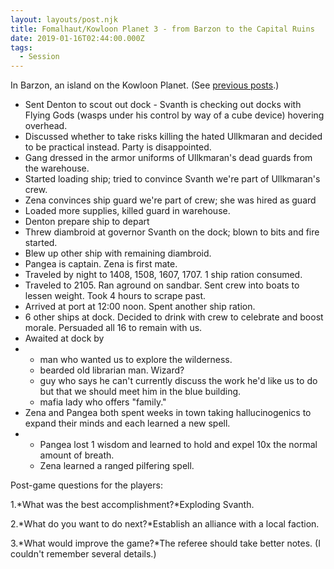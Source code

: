 ```yaml
---
layout: layouts/post.njk
title: Fomalhaut/Kowloon Planet 3 - from Barzon to the Capital Ruins
date: 2019-01-16T02:44:00.000Z
tags:
  - Session
---
```

In Barzon, an island on the Kowloon Planet. (See [previous posts](https://buildingsarepeople.blogspot.com/search/label/Kowloon%20Planet).)

* Sent Denton to scout out dock - Svanth is checking out docks with Flying Gods (wasps under his control by way of a cube device) hovering overhead.
* Discussed whether to take risks killing the hated Ullkmaran and decided to be practical instead. Party is disappointed.
* Gang dressed in the armor uniforms of Ullkmaran's dead guards from the warehouse.
* Started loading ship; tried to convince Svanth we're part of Ullkmaran's crew.
* Zena convinces ship guard we're part of crew; she was hired as guard
* Loaded more supplies, killed guard in warehouse.
* Denton prepare ship to depart
* Threw diambroid at governor Svanth on the dock; blown to bits and fire started.
* Blew up other ship with remaining diambroid.
* Pangea is captain. Zena is first mate.
* Traveled by night to 1408, 1508, 1607, 1707. 1 ship ration consumed.
* Traveled to 2105. Ran aground on sandbar. Sent crew into boats to lessen weight. Took 4 hours to scrape past.
* Arrived at port at 12:00 noon. Spent another ship ration.
* 6 other ships at dock. Decided to drink with crew to celebrate and boost morale. Persuaded all 16 to remain with us.
* Awaited at dock by
* * man who wanted us to explore the wilderness.
  * bearded old librarian man. Wizard?
  * guy who says he can't currently discuss the work he'd like us to do but that we should meet him in the blue building.
  * mafia lady who offers "family."
* Zena and Pangea both spent weeks in town taking hallucinogenics to expand their minds and each learned a new spell.
* * Pangea lost 1 wisdom and learned to hold and expel 10x the normal amount of breath.
  * Zena learned a ranged pilfering spell.

Post-game questions for the players:

1.*What was the best accomplishment?*Exploding Svanth.

2.*What do you want to do next?*Establish an alliance with a local faction.

3.*What would improve the game?*The referee should take better notes. (I couldn't remember several details.)
